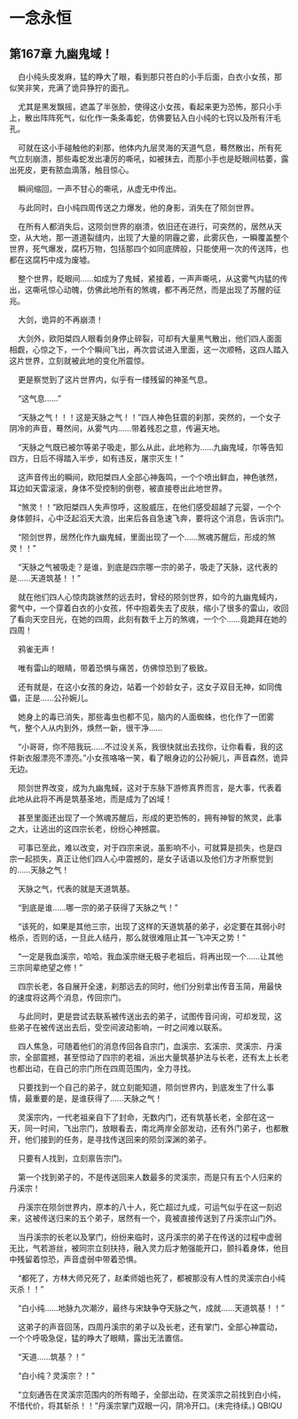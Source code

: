 # 一念永恒 
 ## 第167章 九幽鬼域！
     白小纯头皮发麻，猛的睁大了眼，看到那只苍白的小手后面，白衣小女孩，那似笑非笑，充满了诡异狰狞的面孔。

    尤其是黑发飘摇，遮盖了半张脸，使得这小女孩，看起来更为恐怖，那只小手上，散出阵阵死气，似化作一条条毒蛇，仿佛要钻入白小纯的七窍以及所有汗毛孔。

    可就在这小手碰触他的刹那，他体内九层灵海的天道气息，蓦然散出，所有死气立刻崩溃，那些毒蛇发出凄厉的嘶吼，如被抹去，而那小手也是眨眼间枯萎，露出死皮，更有脓血滴落，触目惊心。

    瞬间缩回，一声不甘心的嘶吼，从虚无中传出。

    与此同时，白小纯四周传送之力爆发，他的身影，消失在了陨剑世界。

    在所有人都消失后，这陨剑世界的崩溃，依旧还在进行，可突然的，居然从天空，从大地，那一道道裂缝内，出现了大量的阴霾之雾，此雾灰色，一瞬覆盖整个世界，死气爆发，腐朽万物，包括那四个如同底牌般，只能使用一次的传送阵，也都在这腐朽中成为废墟。

    整个世界，眨眼间……如成为了鬼蜮，紧接着，一声声嘶吼，从这雾气内猛的传出，这嘶吼惊心动魄，仿佛此地所有的煞魂，都不再茫然，而是出现了苏醒的征兆。

    大剑，诡异的不再崩溃！

    大剑外，欧阳桀四人眼看剑身停止碎裂，可却有大量黑气散出，他们四人面面相觑，心惊之下，一个个瞬间飞出，再次尝试进入里面，这一次顺畅，这四人踏入这片世界，立刻就被此地的变化所震惊。

    更是察觉到了这片世界内，似乎有一缕残留的神圣气息。

    “这气息……”

    “天脉之气！！！这是天脉之气！！”四人神色狂震的刹那，突然的，一个女子阴冷的声音，蓦然间，从雾气内……带着残忍之意，传遍天地。

    “天脉之气既已被尔等弟子吸走，那么从此，此地称为……九幽鬼域，尔等告知四方，日后不得踏入半步，如有违反，屠宗灭生！”

    这声音传出的瞬间，欧阳桀四人全部心神轰鸣，一个个喷出鲜血，神色骇然，耳边如天雷滚滚，身体不受控制的倒卷，被直接卷出此地世界。

    “煞灵！！”欧阳桀四人失声惊呼，这股威压，在他们感受超越了元婴，一个个身体颤抖，心中泛起滔天大浪，出来后各自急速飞奔，要将这个消息，告诉宗门。

    “陨剑世界，居然化作九幽鬼蜮，里面出现了一个……煞魂苏醒后，形成的煞灵！！”

    “天脉之气被吸走？是谁，到底是四宗哪一宗的弟子，吸走了天脉，这代表的是……天道筑基！！”

    就在他们四人心惊肉跳骇然的远去时，曾经的陨剑世界，如今的九幽鬼蜮内，雾气中，一个穿着白衣的小女孩，怀中抱着失去了皮肤，缩小了很多的雷山，收回了看向天空目光，在她的四周，此刻有数千上万的煞魂，一个个……竟跪拜在她的四周！

    鸦雀无声！

    唯有雷山的眼睛，带着恐惧与痛苦，仿佛惊恐到了极致。

    还有就是，在这小女孩的身边，站着一个妙龄女子，这女子双目无神，如同傀儡，正是……公孙婉儿。

    她身上的毒已消失，那些毒虫也都不见，脑内的人面蜘蛛，也化作了一团雾气，整个人从内到外，焕然一新，很干净……

    “小哥哥，你不陪我玩……不过没关系，我很快就出去找你，让你看看，我的这件新衣服漂亮不漂亮。”小女孩咯咯一笑，看了眼身边的公孙婉儿，声音森然，诡异无边。

    陨剑世界改变，成为九幽鬼蜮，这对于东脉下游修真界而言，是大事，代表着此地从此将不再是筑基圣地，而是成为了凶域！

    甚至里面还出现了一个煞魂苏醒后，形成的更恐怖的，拥有神智的煞灵，此事之大，让逃出的这四宗长老，纷纷心神撼震。

    可事已至此，难以改变，对于四宗来说，虽影响不小，可就算是损失，也是四宗一起损失，真正让他们四人心中震撼的，是女子话语以及他们方才所察觉到的……天脉之气！

    天脉之气，代表的就是天道筑基。

    “到底是谁……哪一宗的弟子获得了天脉之气！”

    “该死的，如果是其他三宗，出现了这样的天道筑基的弟子，必定要在其弱小时格杀，否则的话，一旦此人结丹，那么就很难阻止其一飞冲天之势！”

    “一定是我血溪宗，哈哈，我血溪宗继无极子老祖后，将再出现一个……让其他三宗同辈绝望之修！”

    四宗长老，各自展开全速，刹那远去的同时，他们分别拿出传音玉简，用最快的速度将这两个消息，传回宗门。

    与此同时，更是尝试去联系被传送出去的弟子，试图传音问询，可却发现，这些弟子在被传送出去后，受空间波动影响，一时之间难以联系。

    四人焦急，可随着他们的消息传回各自宗门，血溪宗、玄溪宗、灵溪宗、丹溪宗，全部震撼，甚至惊动了四宗的老祖，派出大量筑基护法与长老，还有太上长老也都出动，在自己的宗门所在四周范围内，全力寻找。

    只要找到一个自己的弟子，就立刻能知道，陨剑世界内，到底发生了什么事情，最重要的是，是谁获得了……天脉之气！

    灵溪宗内，一代老祖亲自下了封命，无数内门，还有筑基长老，全部在这一天，同一时间，飞出宗门，放眼看去，南北两岸全部发动，还有外门弟子，也都散开，他们接到的任务，是寻找传送回来的陨剑深渊的弟子。

    只要有人找到，立刻禀告宗门。

    第一个找到弟子的，不是传送回来人数最多的灵溪宗，而是只有五个人归来的丹溪宗！

    丹溪宗在陨剑世界内，原本的八十人，死亡超过九成，可运气似乎在这一刻迟来，这被传送归来的五个弟子，居然有一个，竟被直接传送到了丹溪宗山门外。

    当丹溪宗的长老以及掌门，纷纷来临时，这丹溪宗的弟子在传送的过程中虚弱无比，气若游丝，被同宗立刻扶持，融入灵力后才勉强能开口，颤抖着身体，他目中残留着惊恐，声音虚弱中带着恐惧。

    “都死了，方林大师兄死了，赵柔师姐也死了，都被那没有人性的灵溪宗白小纯灭杀！！”

    “白小纯……地脉九次潮汐，最终与宋缺争夺天脉之气，成就……天道筑基！！”

    这弟子的声音回荡，四周丹溪宗的弟子以及长老，还有掌门，全部心神震动，一个个呼吸急促，猛的睁大了眼睛，露出无法置信。

    “天道……筑基？！”

    “白小纯？灵溪宗？！”

    “立刻通告在灵溪宗范围内的所有暗子，全部出动，在灵溪宗之前找到白小纯，不惜代价，将其斩杀！！”丹溪宗掌门双眼一闪，阴冷开口。(未完待续。) 
QBIQU